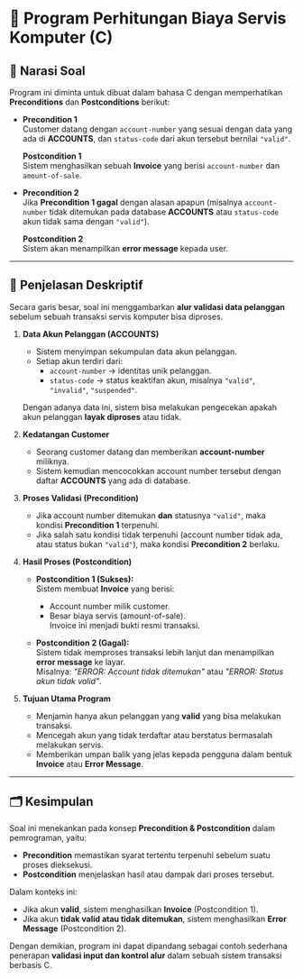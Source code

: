 # 📌 Program Perhitungan Biaya Servis Komputer (C)

## 📝 Narasi Soal
Program ini diminta untuk dibuat dalam bahasa C dengan memperhatikan **Preconditions** dan **Postconditions** berikut:

- **Precondition 1**  
  Customer datang dengan `account-number` yang sesuai dengan data yang ada di **ACCOUNTS**, dan `status-code` dari akun tersebut bernilai `"valid"`.  

  **Postcondition 1**  
  Sistem menghasilkan sebuah **Invoice** yang berisi `account-number` dan `amount-of-sale`.

- **Precondition 2**  
  Jika **Precondition 1 gagal** dengan alasan apapun (misalnya `account-number` tidak ditemukan pada database **ACCOUNTS** atau `status-code` akun tidak sama dengan `"valid"`).  

  **Postcondition 2**  
  Sistem akan menampilkan **error message** kepada user.  

---

## 📖 Penjelasan Deskriptif

Secara garis besar, soal ini menggambarkan **alur validasi data pelanggan** sebelum sebuah transaksi servis komputer bisa diproses.  

1. **Data Akun Pelanggan (ACCOUNTS)**  
   - Sistem menyimpan sekumpulan data akun pelanggan.  
   - Setiap akun terdiri dari:
     - `account-number` → identitas unik pelanggan.
     - `status-code` → status keaktifan akun, misalnya `"valid"`, `"invalid"`, `"suspended"`.  

   Dengan adanya data ini, sistem bisa melakukan pengecekan apakah akun pelanggan **layak diproses** atau tidak.  

2. **Kedatangan Customer**  
   - Seorang customer datang dan memberikan **account-number** miliknya.  
   - Sistem kemudian mencocokkan account number tersebut dengan daftar **ACCOUNTS** yang ada di database.  

3. **Proses Validasi (Precondition)**  
   - Jika account number ditemukan **dan** statusnya `"valid"`, maka kondisi **Precondition 1** terpenuhi.  
   - Jika salah satu kondisi tidak terpenuhi (account number tidak ada, atau status bukan `"valid"`), maka kondisi **Precondition 2** berlaku.  

4. **Hasil Proses (Postcondition)**  
   - **Postcondition 1 (Sukses):**  
     Sistem membuat **Invoice** yang berisi:
     - Account number milik customer.
     - Besar biaya servis (amount-of-sale).  
     Invoice ini menjadi bukti resmi transaksi.  

   - **Postcondition 2 (Gagal):**  
     Sistem tidak memproses transaksi lebih lanjut dan menampilkan **error message** ke layar.  
     Misalnya: *"ERROR: Account tidak ditemukan"* atau *"ERROR: Status akun tidak valid"*.  

5. **Tujuan Utama Program**  
   - Menjamin hanya akun pelanggan yang **valid** yang bisa melakukan transaksi.  
   - Mencegah akun yang tidak terdaftar atau berstatus bermasalah melakukan servis.  
   - Memberikan umpan balik yang jelas kepada pengguna dalam bentuk **Invoice** atau **Error Message**.  

---

## 🗂️ Kesimpulan
Soal ini menekankan pada konsep **Precondition & Postcondition** dalam pemrograman, yaitu:

- **Precondition** memastikan syarat tertentu terpenuhi sebelum suatu proses dieksekusi.  
- **Postcondition** menjelaskan hasil atau dampak dari proses tersebut.  

Dalam konteks ini:
- Jika akun **valid**, sistem menghasilkan **Invoice** (Postcondition 1).  
- Jika akun **tidak valid atau tidak ditemukan**, sistem menghasilkan **Error Message** (Postcondition 2).  

Dengan demikian, program ini dapat dipandang sebagai contoh sederhana penerapan **validasi input dan kontrol alur** dalam sebuah sistem transaksi berbasis C.  
